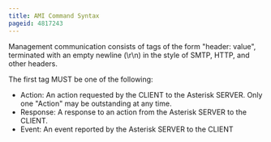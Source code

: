 ```yaml
---
title: AMI Command Syntax
pageid: 4817243
---
```


Management communication consists of tags of the form "header: value", terminated with an empty newline (\r\n) in the style of SMTP, HTTP, and other headers. 

The first tag MUST be one of the following:

* Action: An action requested by the CLIENT to the Asterisk SERVER. Only one "Action" may be outstanding at any time.
* Response: A response to an action from the Asterisk SERVER to the CLIENT.
* Event: An event reported by the Asterisk SERVER to the CLIENT

